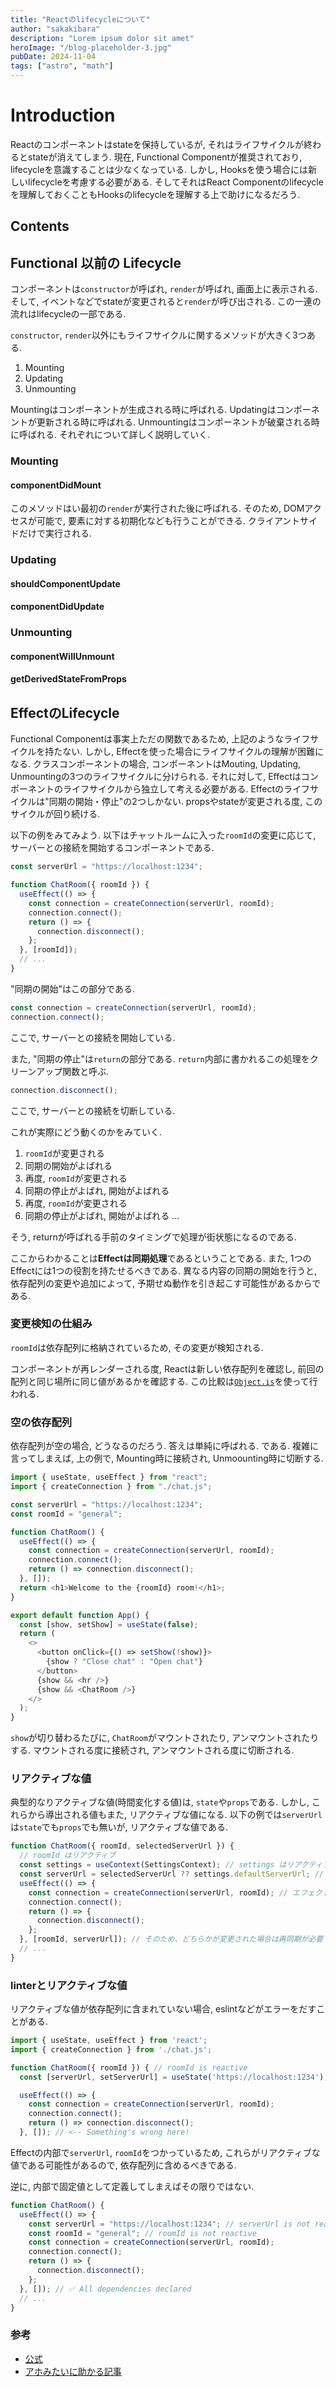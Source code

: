 ```yaml
---
title: "Reactのlifecycleについて"
author: "sakakibara"
description: "Lorem ipsum dolor sit amet"
heroImage: "/blog-placeholder-3.jpg"
pubDate: 2024-11-04
tags: ["astro", "math"]
---
```


# Introduction

Reactのコンポーネントはstateを保持しているが, それはライフサイクルが終わるとstateが消えてしまう.
現在, Functional Componentが推奨されており, lifecycleを意識することは少なくなっている.
しかし, Hooksを使う場合には新しいlifecycleを考慮する必要がある.
そしてそれはReact Componentのlifecycleを理解しておくこともHooksのlifecycleを理解する上で助けになるだろう.

## Contents

## Functional 以前の Lifecycle

コンポーネントは`constructor`が呼ばれ, `render`が呼ばれ, 画面上に表示される.
そして, イベントなどでstateが変更されると`render`が呼び出される.
この一連の流れはlifecycleの一部である.

`constructor`, `render`以外にもライフサイクルに関するメソッドが大きく3つある.

1. Mounting
2. Updating
3. Unmounting

Mountingはコンポーネントが生成される時に呼ばれる.
Updatingはコンポーネントが更新される時に呼ばれる.
Unmountingはコンポーネントが破棄される時に呼ばれる.
それぞれについて詳しく説明していく.

### Mounting

#### componentDidMount

このメソッドはい最初の`render`が実行された後に呼ばれる.
そのため, DOMアクセスが可能で, 要素に対する初期化なども行うことができる.
クライアントサイドだけで実行される.

### Updating

#### shouldComponentUpdate

#### componentDidUpdate

### Unmounting

#### componentWillUnmount

#### getDerivedStateFromProps

## EffectのLifecycle

Functional Componentは事実上ただの関数であるため, 上記のようなライフサイクルを持たない.
しかし, Effectを使った場合にライフサイクルの理解が困難になる.
クラスコンポーネントの場合, コンポーネントはMouting, Updating, Unmountingの3つのライフサイクルに分けられる.
それに対して, Effectはコンポーネントのライフサイクルから独立して考える必要がある.
Effectのライフサイクルは"同期の開始・停止"の2つしかない.
propsやstateが変更される度, このサイクルが回り続ける.

以下の例をみてみよう.
以下はチャットルームに入った`roomId`の変更に応じて, サーバーとの接続を開始するコンポーネントである.

```javascript
const serverUrl = "https://localhost:1234";

function ChatRoom({ roomId }) {
  useEffect(() => {
    const connection = createConnection(serverUrl, roomId);
    connection.connect();
    return () => {
      connection.disconnect();
    };
  }, [roomId]);
  // ...
}
```

"同期の開始"はこの部分である.

```javascript
const connection = createConnection(serverUrl, roomId);
connection.connect();
```

ここで, サーバーとの接続を開始している.

また, "同期の停止"は`return`の部分である.
`return`内部に書かれるこの処理をクリーンアップ関数と呼ぶ.

```javascript
connection.disconnect();
```

ここで, サーバーとの接続を切断している.

これが実際にどう動くのかをみていく.

1. `roomId`が変更される
2. 同期の開始がよばれる
3. 再度, `roomId`が変更される
4. 同期の停止がよばれ, 開始がよばれる
5. 再度, `roomId`が変更される
6. 同期の停止がよばれ, 開始がよばれる
   ...

そう, returnが呼ばれる手前のタイミングで処理が街状態になるのである.

ここからわかることは**Effectは同期処理**であるということである.
また, 1つのEffectには1つの役割を持たせるべきである.
異なる内容の同期の開始を行うと, 依存配列の変更や追加によって, 予期せぬ動作を引き起こす可能性があるからである.

### 変更検知の仕組み

`roomId`は依存配列に格納されているため, その変更が検知される.

コンポーネントが再レンダーされる度, Reactは新しい依存配列を確認し, 前回の配列と同じ場所に同じ値があるかを確認する.
この比較は[`Object.is`](https://developer.mozilla.org/docs/Web/JavaScript/Reference/Global_Objects/Object/is)を使って行われる.

### 空の依存配列

依存配列が空の場合, どうなるのだろう.
答えは単純に呼ばれる. である.
複雑に言ってしまえば, 上の例で, Mounting時に接続され, Unmoounting時に切断する.

```javascript
import { useState, useEffect } from "react";
import { createConnection } from "./chat.js";

const serverUrl = "https://localhost:1234";
const roomId = "general";

function ChatRoom() {
  useEffect(() => {
    const connection = createConnection(serverUrl, roomId);
    connection.connect();
    return () => connection.disconnect();
  }, []);
  return <h1>Welcome to the {roomId} room!</h1>;
}

export default function App() {
  const [show, setShow] = useState(false);
  return (
    <>
      <button onClick={() => setShow(!show)}>
        {show ? "Close chat" : "Open chat"}
      </button>
      {show && <hr />}
      {show && <ChatRoom />}
    </>
  );
}
```

`show`が切り替わるたびに, `ChatRoom`がマウントされたり, アンマウントされたりする.
マウントされる度に接続され, アンマウントされる度に切断される.

### リアクティブな値

典型的なりアクティブな値(時間変化する値)は, `state`や`props`である.
しかし, これらから導出される値もまた, リアクティブな値になる.
以下の例では`serverUrl`は`state`でも`props`でも無いが, リアクティブな値である.

```javascript
function ChatRoom({ roomId, selectedServerUrl }) {
  // roomId はリアクティブ
  const settings = useContext(SettingsContext); // settings はリアクティブ
  const serverUrl = selectedServerUrl ?? settings.defaultServerUrl; // serverUrl はリアクティブ
  useEffect(() => {
    const connection = createConnection(serverUrl, roomId); // エフェクトは roomId と serverUrl を利用している
    connection.connect();
    return () => {
      connection.disconnect();
    };
  }, [roomId, serverUrl]); // そのため、どちらかが変更された場合は再同期が必要！
  // ...
}
```

### linterとリアクティブな値

リアクティブな値が依存配列に含まれていない場合, eslintなどがエラーをだすことがある.

```javascript
import { useState, useEffect } from 'react';
import { createConnection } from './chat.js';

function ChatRoom({ roomId }) { // roomId is reactive
  const [serverUrl, setServerUrl] = useState('https://localhost:1234'); // serverUrl is reactive

  useEffect(() => {
    const connection = createConnection(serverUrl, roomId);
    connection.connect();
    return () => connection.disconnect();
  }, []); // <-- Something's wrong here!
```

Effectの内部で`serverUrl`, `roomId`をつかっているため, これらがリアクティブな値である可能性があるので, 依存配列に含めるべきである.

逆に, 内部で固定値として定義してしまえばその限りではない.

```javascript
function ChatRoom() {
  useEffect(() => {
    const serverUrl = "https://localhost:1234"; // serverUrl is not reactive
    const roomId = "general"; // roomId is not reactive
    const connection = createConnection(serverUrl, roomId);
    connection.connect();
    return () => {
      connection.disconnect();
    };
  }, []); // ✅ All dependencies declared
  // ...
}
```

### 参考

- [公式](https://ja.react.dev/learn/lifecycle-of-reactive-effects)
- [アホみたいに助かる記事](https://zenn.dev/yodaka/articles/7c3dca006eba7d#discuss)
